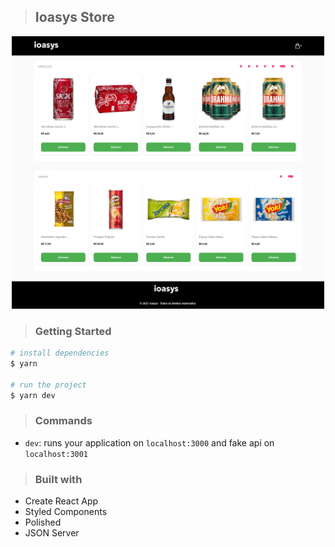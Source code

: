 
> ## Ioasys Store

<p align="center">
<img width="500"  src="./public/ioasys-store.png" alt="Ioasys Store" title="Ioasys Store" />
</p>


> ### Getting Started

```sh
# install dependencies
$ yarn

# run the project
$ yarn dev
```

> ### Commands

- `dev`: runs your application on `localhost:3000` and fake api on `localhost:3001`


> ### Built with

- Create React App
- Styled Components
- Polished
- JSON Server
